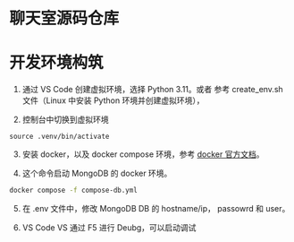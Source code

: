 # 聊天室源码仓库

# 开发环境构筑

1. 通过 VS Code 创建虚拟环境，选择 Python 3.11。或者 参考 create_env.sh 文件（Linux 中安装 Python 环境并创建虚拟环境），

2. 控制台中切换到虚拟环境

```
source .venv/bin/activate
```

3. 安装 docker，以及 docker compose 环境，参考 [docker 官方文档](https://docs.docker.com/engine/install/)。

4. 这个命令启动 MongoDB 的 docker 环境。

```bash
docker compose -f compose-db.yml
```

5. 在 .env 文件中，修改 MongoDB DB 的 hostname/ip， passowrd 和 user。

6. VS Code VS 通过 F5 进行 Deubg，可以启动调试
